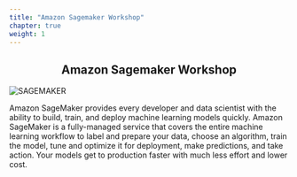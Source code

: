 ```yaml
---
title: "Amazon Sagemaker Workshop"
chapter: true
weight: 1
---
```


<div style="text-align: center"><h2>Amazon Sagemaker Workshop</h2></div>

![SAGEMAKER](images/sagemaker.jpg)

Amazon SageMaker provides every developer and data scientist with the ability to build, train, and deploy machine learning models quickly. Amazon SageMaker is a fully-managed service that covers the entire machine learning workflow to label and prepare your data, choose an algorithm, train the model, tune and optimize it for deployment, make predictions, and take action. Your models get to production faster with much less effort and lower cost.
